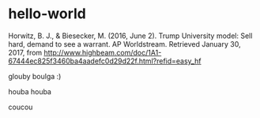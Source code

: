 # hello-world

Horwitz, B. J., & Biesecker, M. (2016, June 2). Trump University model: Sell hard, demand to see a warrant. AP Worldstream. Retrieved January 30, 2017, from http://www.highbeam.com/doc/1A1-67444ec825f3460ba4aadefc0d29d22f.html?refid=easy_hf

glouby boulga :)

houba houba

coucou
